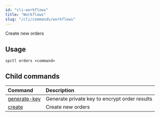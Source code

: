 ```yaml
---
id: "cli-workflows"
title: "Workflows"
slug: "/cli/commands/workflows"
---
```


Create new orders

## Usage

```
spctl orders <command>
```

## Child commands

|**Command**|**Description**|
| :- | :- |
|[generate-key](/testnet/cli/commands/workflows/generate-key)|Generate private key to encrypt order results|
|[create](/testnet/cli/commands/workflows/create)|Create new orders|